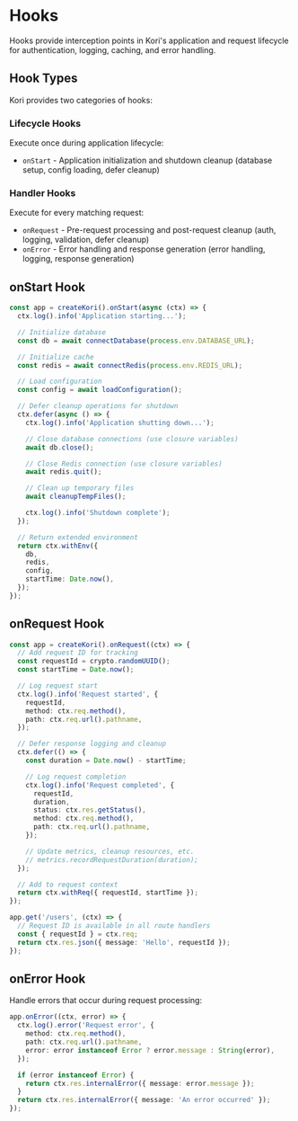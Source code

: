 # Hooks

Hooks provide interception points in Kori's application and request lifecycle for authentication, logging, caching, and error handling.

## Hook Types

Kori provides two categories of hooks:

### Lifecycle Hooks

Execute once during application lifecycle:

- `onStart` - Application initialization and shutdown cleanup (database setup, config loading, defer cleanup)

### Handler Hooks

Execute for every matching request:

- `onRequest` - Pre-request processing and post-request cleanup (auth, logging, validation, defer cleanup)
- `onError` - Error handling and response generation (error handling, logging, response generation)

## onStart Hook

```typescript
const app = createKori().onStart(async (ctx) => {
  ctx.log().info('Application starting...');

  // Initialize database
  const db = await connectDatabase(process.env.DATABASE_URL);

  // Initialize cache
  const redis = await connectRedis(process.env.REDIS_URL);

  // Load configuration
  const config = await loadConfiguration();

  // Defer cleanup operations for shutdown
  ctx.defer(async () => {
    ctx.log().info('Application shutting down...');

    // Close database connections (use closure variables)
    await db.close();

    // Close Redis connection (use closure variables)
    await redis.quit();

    // Clean up temporary files
    await cleanupTempFiles();

    ctx.log().info('Shutdown complete');
  });

  // Return extended environment
  return ctx.withEnv({
    db,
    redis,
    config,
    startTime: Date.now(),
  });
});
```

## onRequest Hook

```typescript
const app = createKori().onRequest((ctx) => {
  // Add request ID for tracking
  const requestId = crypto.randomUUID();
  const startTime = Date.now();

  // Log request start
  ctx.log().info('Request started', {
    requestId,
    method: ctx.req.method(),
    path: ctx.req.url().pathname,
  });

  // Defer response logging and cleanup
  ctx.defer(() => {
    const duration = Date.now() - startTime;

    // Log request completion
    ctx.log().info('Request completed', {
      requestId,
      duration,
      status: ctx.res.getStatus(),
      method: ctx.req.method(),
      path: ctx.req.url().pathname,
    });

    // Update metrics, cleanup resources, etc.
    // metrics.recordRequestDuration(duration);
  });

  // Add to request context
  return ctx.withReq({ requestId, startTime });
});

app.get('/users', (ctx) => {
  // Request ID is available in all route handlers
  const { requestId } = ctx.req;
  return ctx.res.json({ message: 'Hello', requestId });
});
```

## onError Hook

Handle errors that occur during request processing:

```typescript
app.onError((ctx, error) => {
  ctx.log().error('Request error', {
    method: ctx.req.method(),
    path: ctx.req.url().pathname,
    error: error instanceof Error ? error.message : String(error),
  });

  if (error instanceof Error) {
    return ctx.res.internalError({ message: error.message });
  }
  return ctx.res.internalError({ message: 'An error occurred' });
});
```

